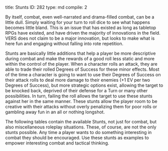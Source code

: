 title:          Stunts
ID:             282
type:           md
compile:        2


By itself, combat, even well-narrated and drama-filled combat, can be a little dull. Simply waiting for your turn to roll dice to see what happens becomes little bland. This is an issue that has existed as long as tabletop RPGs have existed, and have driven the majority of innovations in the field. VERS does not claim to be a major innovation, but looks to make what is here fun and engaging without falling into rote repetition.

Stunts are basically little additions that help a player be more descriptive during combat and make the rewards of a good roll less static and more within the control of the player. When a character rolls an attack, they are able to trade their rolled Degrees of Success for these minor effects. Most of the time a character is going to want to use their Degrees of Success on their attack rolls to deal more damage to their enemies (+1 EV per two Degrees of Success), but more strategic options exist, allowing the target to be knocked back, deprived of their defense for a Turn or many other possibilities. In turn, failing the roll allows the target to use these stunts against her in the same manner. These stunts allow the player room to be creative with their attacks without overly penalizing them for poor rolls or gambling away fun in an all or nothing longshot.

The following tables contain the available Stunts, not just for combat, but also miscellaneous roleplay situations. These, of course, are not the only stunts possible. Any time a player wants to do something interesting in combat they should be encouraged. Use these stunts as examples to empower interesting combat and tactical thinking.